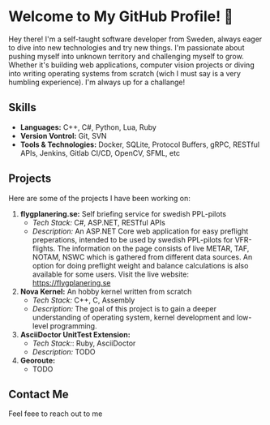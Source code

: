 # Welcome to My GitHub Profile! 👋

Hey there! I'm a self-taught software developer from Sweden, always
eager to dive into new technologies and try
new things. I'm passionate about pushing myself
into unknown territory and challenging myself
to grow. Whether it's building web applications,
computer vision projects or diving into 
writing operating systems from scratch (wich I
must say is a very humbling experience). 
I'm always up for a challange!

## Skills

* **Languages:** C++, C#, Python, Lua, Ruby
* **Version Vontrol:** Git, SVN
* **Tools & Technologies:** Docker, SQLite,
Protocol Buffers, gRPC, RESTful APIs, Jenkins,
Gitlab CI/CD, OpenCV, SFML, etc

## Projects

Here are some of the projects I have been working on:

1. **flygplanering.se:** Self briefing service for swedish PPL-pilots
    - *Tech Stack:* C#, ASP.NET, RESTful APIs
    - *Description:* An ASP.NET Core web application for easy preflight preperations, intended to be used by swedish PPL-pilots for VFR-flights. The information on the page consists of live METAR, TAF, NOTAM, NSWC which is gathered from different data sources. An option for doing preflight weight and balance calculations is also available for some users. Visit the live website: https://flygplanering.se
2. **Nova Kernel:** An hobby kernel written from scratch
    - *Tech Stack:* C++, C, Assembly
    - *Description:* The goal of this project is to gain a deeper understanding of operating system, kernel development and low-level programming.
3. **AsciiDoctor UnitTest Extension:**
    - *Tech Stack:*: Ruby, AsciiDoctor
    - *Description:* TODO
4. **Georoute:**
    - TODO

## Contact Me

Feel feee to reach out to me
